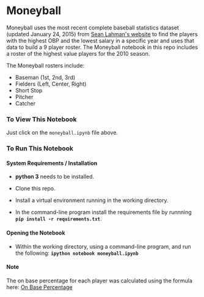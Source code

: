 # Moneyball

Moneyball uses the most recent complete baseball statistics dataset (updated January 24, 2015) from [Sean Lahman's website](http://www.seanlahman.com/baseball-archive/statistics/) to find the players with the highest OBP and the lowest salary in a specific year and uses that data to build a 9 player roster. The Moneyball notebook in this repo includes a roster of the highest value players for the 2010 season.

The Moneyball rosters include:
* Baseman (1st, 2nd, 3rd)
* Fielders (Left, Center, Right)
* Short Stop
* Pitcher
* Catcher


### To View This Notebook
Just click on the `moneyball.ipynb` file above.

### To Run This Notebook
#### System Requirements / Installation

* **python&nbsp;3** needs to be installed.

* Clone this repo.

* Install a virtual environment running in
the working directory.

* In the command-line program install the requirements file by runnning **`pip install -r requirements.txt`**.

#### Opening the Notebook
* Within the working directory, using a command-line program, and run the following: **`ipython notebook moneyball.ipynb`**

#### Note

The on base percentage for each player was calculated using the formula here: [On Base Percentage](https://en.wikipedia.org/wiki/On-base_percentage)
